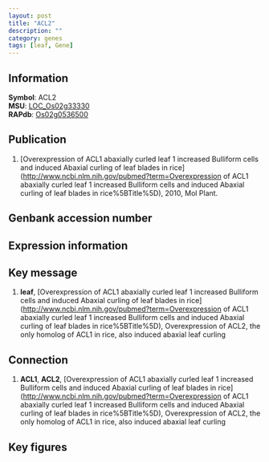 ```yaml
---
layout: post
title: "ACL2"
description: ""
category: genes
tags: [leaf, Gene]
---
```


## Information
__Symbol__: ACL2  
__MSU__: [LOC_Os02g33330](http://rice.plantbiology.msu.edu/cgi-bin/ORF_infopage.cgi?orf=LOC_Os02g33330)  
__RAPdb__: [Os02g0536500](http://rapdb.dna.affrc.go.jp/viewer/gbrowse_details/irgsp1?name=Os02g0536500)  

## Publication
1. [Overexpression of ACL1 abaxially curled leaf 1 increased Bulliform cells and induced Abaxial curling of leaf blades in rice](http://www.ncbi.nlm.nih.gov/pubmed?term=Overexpression of ACL1 abaxially curled leaf 1 increased Bulliform cells and induced Abaxial curling of leaf blades in rice%5BTitle%5D), 2010, Mol Plant.

## Genbank accession number

## Expression information

## Key message
1. __leaf__, [Overexpression of ACL1 abaxially curled leaf 1 increased Bulliform cells and induced Abaxial curling of leaf blades in rice](http://www.ncbi.nlm.nih.gov/pubmed?term=Overexpression of ACL1 abaxially curled leaf 1 increased Bulliform cells and induced Abaxial curling of leaf blades in rice%5BTitle%5D),  Overexpression of ACL2, the only homolog of ACL1 in rice, also induced abaxial leaf curling

## Connection
1. __ACL1__, __ACL2__, [Overexpression of ACL1 abaxially curled leaf 1 increased Bulliform cells and induced Abaxial curling of leaf blades in rice](http://www.ncbi.nlm.nih.gov/pubmed?term=Overexpression of ACL1 abaxially curled leaf 1 increased Bulliform cells and induced Abaxial curling of leaf blades in rice%5BTitle%5D),  Overexpression of ACL2, the only homolog of ACL1 in rice, also induced abaxial leaf curling

## Key figures


